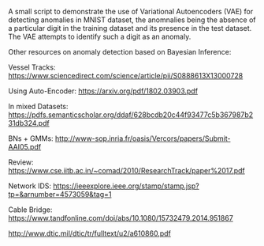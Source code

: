 A small script to demonstrate the use of Variational Autoencoders (VAE) for detecting anomalies in MNIST dataset, the anomnalies being the absence of a particular digit in the training dataset and its presence in the test dataset. The VAE attempts to identify such a digit as an anomaly.


Other resources on anomaly detection based on Bayesian Inference:

Vessel Tracks:
https://www.sciencedirect.com/science/article/pii/S0888613X13000728

Using Auto-Encoder:
https://arxiv.org/pdf/1802.03903.pdf

In mixed Datasets:
https://pdfs.semanticscholar.org/ddaf/628bcdb20c44f93477c5b367987b231db324.pdf

BNs + GMMs:
http://www-sop.inria.fr/oasis/Vercors/papers/Submit-AAI05.pdf

Review:
https://www.cse.iitb.ac.in/~comad/2010/ResearchTrack/paper%2017.pdf

Network IDS:
https://ieeexplore.ieee.org/stamp/stamp.jsp?tp=&arnumber=4573059&tag=1

Cable Bridge:
https://www.tandfonline.com/doi/abs/10.1080/15732479.2014.951867

http://www.dtic.mil/dtic/tr/fulltext/u2/a610860.pdf

